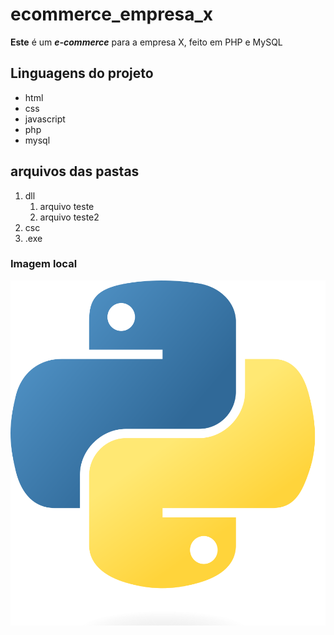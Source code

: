 # ecommerce_empresa_x
**Este** é um __*e-commerce*__ para a empresa X, feito em PHP e MySQL

## Linguagens do projeto
* html
* css
* javascript
* php
* mysql

## arquivos das pastas

1. dll
    1. arquivo teste
    2. arquivo teste2
2. csc
3. .exe

### Imagem local

![Logo python](img/python.png)
